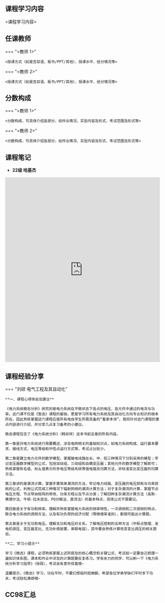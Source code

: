 ## 课程学习内容

<课程学习内容>


## 任课教师

=== "<教师 1>"

    <授课方式（如是否双语、板书/PPT/其他）、授课水平、给分情况等>

=== "<教师 2>"

    <授课方式（如是否双语、板书/PPT/其他）、授课水平、给分情况等>


## 分数构成

=== "<教师 1>"

    <分数构成，可具体介绍各部分，如作业情况、实验内容及形式、考试范围及形式等>

=== "<教师 2>"

    <分数构成，可具体介绍各部分，如作业情况、实验内容及形式、考试范围及形式等>

## 课程笔记

* **22级 哈基杰** 

<iframe src="http://file.eestudy-place.com/files/files/专业必修课/电气工程及其自动化/电力系统稳态分析/哈基杰电力系统稳态分析笔记.pdf" width="100%" height="600px" style="border: none;">
This browser does not support PDFs
</iframe>



## 课程经验分享


=== "刘硕 电气工程及其自动化"

    **一、课程心得体会及建议**

    ​《电力系统稳态分析》研究的是电力系统在平稳状态下各点的电压、各元件中通过的电流与功率。这门课不仅是《暂态》课程的基础，更是学习所有电力系统及其自动化方向专业知识的根本所在，因此熟练掌握这门课程应是所有电自学生所需具备的“看家本领”。我将针对这门课程的重点内容进行介绍，并分享几点复习备考的小建议。

    ​稳态课程包含了《电力系统分析》（韩祯祥）这本书前五章的所有内容。

    ​第一章是对电力系统进行简要概述，涉及电网相关的基础知识点，如电力系统构成、运行基本要求、接线方式、电压等级和中性点运行方式等，考试占比较少。

    ​第二章是建立电力元件的数学模型。掌握输电线路在长、中、短三种情况下分别采用的模型；牢记变压器数学模型的公式，包括双绕组、三绕组和自耦变压器；其他元件的数学模型了解即可；熟练掌握有名值、标幺值表示的多电压等级系统等值电路及归算方法，非标准变比变压器的归算方法。

    ​第三章讲的是潮流计算。掌握手算简单潮流的方法，牢记电力线路、变压器的电压损耗与功率损耗的公式，利用公式完成三种情况下辐射网络的潮流计算方法；对于复杂潮流的计算，掌握节点电压方程、节点导纳矩阵的修改、功率方程以及节点分类；了解四种复杂潮流计算方法（高斯-赛德尔法、牛顿-拉夫逊法、PQ分解法、直流法）的基本特点，具体公式不需要记。

    ​第四章是关于有功和频率。理解并熟练掌握电力系统的频率特性，一次调频和二次调频的特点，联合电力系统的调频方法，以及有功负荷的经济分配（等微增率准则），都很可能出计算题。

    ​第五章是关于无功和电压。理解无功和电压的关系，了解电压控制的五种方法（中枢点管理、发电机调压、变压器变比、无功补偿装置、串联电容），其中要会熟练计算改变变比调压的相关题目。

    **二、学习小提示**

    ​学习《稳态》课程，必须熟练掌握上述所提及的核心概念和关键公式，考试前一定要自己梳理一遍知识体系图，课本和作业中涉及的计算题要反复练习。学有余力的同学，可以刷一下《电力系统分析学习指导》（徐政），考试会有意外惊喜哦~

    ​温馨提示，《稳态》学习，功在平时，不要幻想临时抱佛脚。希望各位学弟学妹们平时多下功夫，考试轻松满绩哦~

    

## CC98汇总